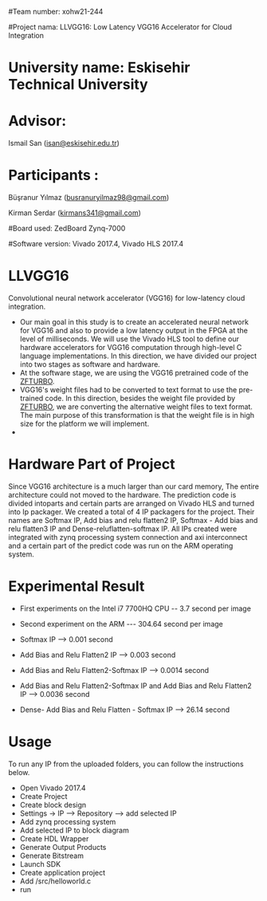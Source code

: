 #Team number: xohw21-244

#Project nama: LLVGG16: Low Latency VGG16 Accelerator for Cloud Integration

# University name: Eskisehir Technical University

# Advisor:
   Ismail San (isan@eskisehir.edu.tr)

# Participants :
   Büşranur Yılmaz (busranuryilmaz98@gmail.com)
   
   Kirman Serdar (kirmans341@gmail.com)

#Board used: ZedBoard Zynq-7000

#Software version: Vivado 2017.4, Vivado HLS 2017.4
 
# LLVGG16
Convolutional neural network accelerator (VGG16) for low-latency cloud integration.
- Our main goal in this study is to create an accelerated neural network for VGG16 and also to provide a low latency output in the FPGA at the level of milliseconds. We will use the Vivado HLS tool to define our hardware accelerators for VGG16 computation through high-level C language implementations. In this direction, we have divided our project into two stages as software and hardware.
- At the software stage, we are using the VGG16 pretrained code of the [ZFTURBO](https://github.com/ZFTurbo/VGG16-Pretrained-C). 
- VGG16's weight files had to be converted to text format to use the pre-trained code. In this direction, besides the weight file provided by [ZFTURBO](https://github.com/ZFTurbo/VGG16-Pretrained-C), we are converting the alternative weight files to text format. The main purpose of this transformation is that the weight file is in high size for the platform we will implement.
- 
# Hardware Part of Project

Since VGG16 architecture is a much larger than our card memory, The entire architecture could not moved to the hardware. The prediction code is divided intoparts and certain parts are arranged on Vivado  HLS and turned into Ip packager. We created a total of 4 IP packagers for the project. Their names are Softmax IP, Add bias and relu flatten2 IP, Softmax - Add bias and relu flatten3 IP and Dense-reluflatten-softmax IP. All IPs created were integrated with zynq processing system connection and axi interconnect and a certain part of the predict code was run on the ARM operating system.

# Experimental Result
- First experiments on the Intel i7 7700HQ CPU -- 3.7 second per image
                                               
- Second experiment on the ARM  --- 304.64 second per image         

           
- Softmax IP --> 0.001 second
- Add Bias and Relu Flatten2 IP --> 0.003 second
- Add Bias and Relu Flatten2-Softmax IP --> 0.0014 second
- Add Bias and Relu Flatten2-Softmax IP and Add Bias and Relu Flatten2 IP --> 0.0036 second
- Dense- Add Bias and Relu Flatten - Softmax IP --> 26.14 second

# Usage

To run any IP from the uploaded folders, you can follow the instructions below.

- Open Vivado 2017.4
- Create Project
- Create block design
- Settings -> IP --> Repository --> add selected IP
- Add zynq processing system
- Add selected IP to block diagram
- Create HDL Wrapper
- Generate Output Products
- Generate Bitstream
- Launch SDK
- Create application project
- Add /src/helloworld.c
- run



